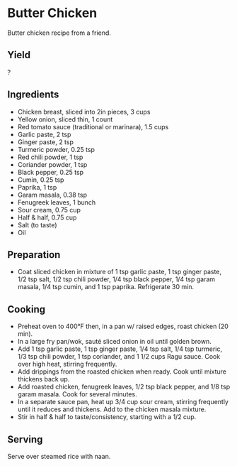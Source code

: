# Butter Chicken

Butter chicken recipe from a friend.

## Yield

?

## Ingredients

-   Chicken breast, sliced into 2in pieces, 3 cups
-   Yellow onion, sliced thin, 1 count
-   Red tomato sauce (traditional or marinara), 1.5 cups
-   Garlic paste, 2 tsp
-   Ginger paste, 2 tsp
-   Turmeric powder, 0.25 tsp
-   Red chili powder, 1 tsp
-   Coriander powder, 1 tsp
-   Black pepper, 0.25 tsp
-   Cumin, 0.25 tsp
-   Paprika, 1 tsp
-   Garam masala, 0.38 tsp
-   Fenugreek leaves, 1 bunch
-   Sour cream, 0.75 cup
-   Half & half, 0.75 cup
-   Salt (to taste)
-   Oil

## Preparation

-   Coat sliced chicken in mixture of 1 tsp garlic paste, 1 tsp ginger paste, 1/2 tsp salt, 1/2 tsp chili powder, 1/4 tsp black pepper, 1/4 tsp garam masala, 1/4 tsp cumin, and 1 tsp paprika. Refrigerate 30 min.

## Cooking

-   Preheat oven to 400°F then, in a pan w/ raised edges, roast chicken (20 min).
-   In a large fry pan/wok, sauté sliced onion in oil until golden brown.
-   Add 1 tsp garlic paste, 1 tsp ginger paste, 1/4 tsp salt, 1/4 tsp turmeric, 1/3 tsp chili powder, 1 tsp coriander, and 1 1/2 cups Ragu sauce. Cook over high heat, stirring frequently.
-   Add drippings from the roasted chicken when ready. Cook until mixture thickens back up.
-   Add roasted chicken, fenugreek leaves, 1/2 tsp black pepper, and 1/8 tsp garam masala. Cook for several minutes.
-   In a separate sauce pan, heat up 3/4 cup sour cream, stirring frequently until it reduces and thickens. Add to the chicken masala mixture.
-   Stir in half & half to taste/consistency, starting with a 1/2 cup.

## Serving

Serve over steamed rice with naan.
